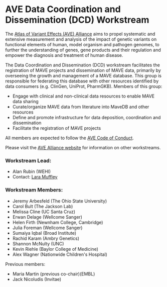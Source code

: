 # AVE Data Coordination and Dissemination (DCD) Workstream

The [Atlas of Variant Effects (AVE) Alliance](https://www.varianteffect.org) aims to propel systematic and extensive measurement and analysis of the impact of genetic variants on functional elements of human, model organism and pathogen genomes, to further the understanding of genes, gene products and their regulation and empower the diagnosis and treatment of human disease.

The Data Coordination and Dissemination (DCD) workstream facilitates the registration of MAVE projects and dissemination of MAVE data, primarily by overseeing the growth and management of a MAVE database. This group is responsible for federating this database with other resources identified by data consumers (e.g. ClinGen, UniProt, PharmGKB). Members of this group:

* Engage with clinical and non-clinical data resources to enable MAVE data sharing
* Curate/organize MAVE data from literature into MaveDB and other resources
* Define and promote infrastructure for data deposition, coordination and dissemination
* Facilitate the registration of MAVE projects

All members are expected to follow the [AVE Code of Conduct](https://www.varianteffect.org/code-of-conduct).

Please visit the [AVE Alliance website](https://www.varianteffect.org/workstreams) for information on other workstreams.

### Workstream Lead: 
* Alan Rubin (WEHI) 
* Contact: [Lara Muffley](mailto:muffley@uw.edu?subject=AVE%20DCD%20Workstream)

### Workstream Members:
* Jeremy Arbesfeld (The Ohio State University)
* Carol Bult (The Jackson Lab)
* Melissa Cline (UC Santa Cruz)
* Erwan Delage (Wellcome Sanger)
* Helen Firth (Newnham College, Cambridge)
* Julia Foreman (Wellcome Sanger)
* Sumaiya Iqbal (Broad Institute)
* Rachid Karam (Ambry Genetics)
* Shannon McNulty (UNC)
* Kevin Riehle (Baylor College of Medicine)
* Alex Wagner (Nationwide Children's Hospital)

Previous members:
* Maria Martin (previous co-chair)(EMBL)
* Jack Nicoludis (Invitae)
